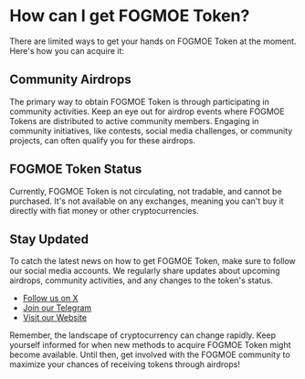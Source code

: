 # How can I get FOGMOE Token?
There are limited ways to get your hands on FOGMOE Token at the moment. Here's how you can acquire it:

## Community Airdrops
The primary way to obtain FOGMOE Token is through participating in community activities. Keep an eye out for airdrop events where FOGMOE Tokens are distributed to active community members. Engaging in community initiatives, like contests, social media challenges, or community projects, can often qualify you for these airdrops.

## FOGMOE Token Status
Currently, FOGMOE Token is not circulating, not tradable, and cannot be purchased. It's not available on any exchanges, meaning you can't buy it directly with fiat money or other cryptocurrencies.

## Stay Updated
To catch the latest news on how to get FOGMOE Token, make sure to follow our social media accounts. We regularly share updates about upcoming airdrops, community activities, and any changes to the token's status.

- [Follow us on X](https://x.com/FOG_MOE)
- [Join our Telegram](https://t.me/FOG_MOE)
- [Visit our Website](https://token.fog.moe/)

Remember, the landscape of cryptocurrency can change rapidly. Keep yourself informed for when new methods to acquire FOGMOE Token might become available. Until then, get involved with the FOGMOE community to maximize your chances of receiving tokens through airdrops!